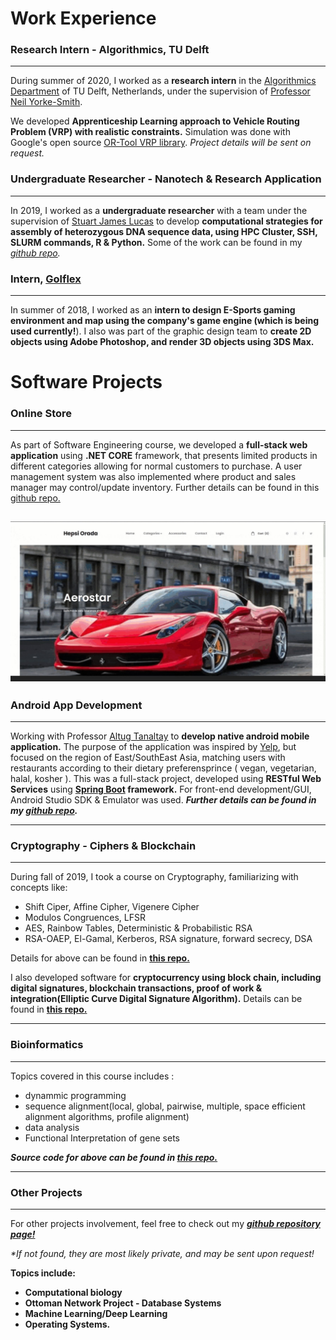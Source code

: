 # Work Experience

### Research Intern - Algorithmics, TU Delft
***
During summer of 2020, I worked as a **research intern** in the [Algorithmics Department](https://www.tudelft.nl/ewi/over-de-faculteit/afdelingen/software-technology/algorithmics) of TU Delft, Netherlands, under the supervision of [Professor Neil Yorke-Smith](http://homepage.tudelft.nl/0p6y8/).

We developed **Apprenticeship Learning approach to Vehicle Routing Problem (VRP) with realistic constraints.** Simulation was done with Google's open source [OR-Tool VRP library](https://developers.google.com/optimization/routing). _Project details will be sent on request._

### Undergraduate Researcher - Nanotech & Research Application
***
In 2019, I worked as a **undergraduate researcher** with a team under the supervision of [Stuart James Lucas](http://myweb.sabanciuniv.edu/slucas/) to develop **computational strategies for assembly of heterozygous DNA sequence data, using HPC Cluster, SSH, SLURM commands, R & Python.** Some of the work can be found in my _[github repo](https://github.com/samuelleeplus/researchApplication_PURE)._ 

### Intern, [Golflex](https://parkgolflex1.imweb.me/)
***
In summer of 2018, I worked as an **intern to design E-Sports gaming environment and map using the company's game engine (which is being used currently!**). I also was part of the graphic design team to **create 2D objects using Adobe Photoshop, and render 3D objects using 3DS Max.** 

# Software Projects

### Online Store 
***
As part of Software Engineering course, we developed a **full-stack web application** using **.NET CORE** framework, that presents limited products in different categories allowing for normal customers to purchase. A user management system was also implemented where product and sales manager may control/update inventory. Further details can be found in this [github repo.](https://github.com/samuelleeplus/onlineStore)

![](https://github.com/samuelleeplus/onlineStore/blob/30d26b2517f6619cb12c05a1d4064e0bf6d821aa/sample/sampleImage.jpg)
---

### Android App Development

---

Working with Professor [Altug Tanaltay](https://tr.linkedin.com/in/altug-tanaltay-590854a) to **develop native android mobile application.** The purpose of the application was inspired by [Yelp](https://www.yelp.com/), but focused on the region of East/SouthEast Asia, matching users with restaurants according to their dietary preferensprince ( vegan, vegetarian, halal, kosher ). This was a full-stack project, developed using **RESTful Web Services** using **[Spring Boot](https://spring.io/projects/spring-boot) framework.** For front-end development/GUI, Android Studio SDK & Emulator was used. **_Further details can be found in my [github repo](https://github.com/samuelleeplus/androidApp)._**

---

### Cryptography - Ciphers & Blockchain
---
During fall of 2019, I took a course on Cryptography, familiarizing with concepts like:
- Shift Ciper, Affine Cipher, Vigenere Cipher 
- Modulos Congruences, LFSR
- AES, Rainbow Tables, Deterministic & Probabilistic RSA
- RSA-OAEP, El-Gamal, Kerberos, RSA signature, forward secrecy, DSA

Details for above can be found in **[this repo.](https://github.com/samuelleeplus/cryptography)**


I also developed software for **cryptocurrency using block chain, including digital signatures, blockchain transactions, proof of work & integration(Elliptic Curve Digital Signature Algorithm).** Details can be found in **[this repo.](https://github.com/samuelleeplus/cryptography/tree/master/Implementing%20Cryptographic%20Primitive%20for%20BlockChain)**

---
### Bioinformatics 
---
Topics covered in this course includes :

- dynammic programming
- sequence alignment(local, global, pairwise, multiple, space efficient alignment algorithms, profile alignment)
- data analysis 
- Functional Interpretation of gene sets

**_Source code for above can be found in [this repo.](https://github.com/samuelleeplus/bioinformatics)_**

---
### Other Projects
---
For other projects involvement, feel free to check out my **_[github repository page!](https://github.com/samuelleeplus?tab=repositories)_**

_*If not found, they are most likely private, and may be sent upon request!_

**Topics include:** 
- **Computational biology**
- **Ottoman Network Project - Database Systems**
- **Machine Learning/Deep Learning**
- **Operating Systems.**

